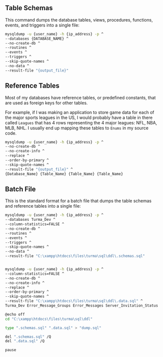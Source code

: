 

## Table Schemas

This command dumps the database tables, views, procedures, functions, events, and triggers into a single file:

```sh
mysqldump -u {user_name} -h {ip_address} -p ^
--databases {DATABASE_NAME} ^
--no-create-db ^
--routines ^
--events ^
--triggers ^
--skip-quote-names ^
--no-data ^
--result-file "{output_file}"
```


## Reference Tables 

Most of my databases have reference tables, or predefined constants, that are used as foreign keys for other tables. 

For example, if I was making an application to store game data for each of the major sports leagues in the US, I would probably have a table in there called `Leagues` that has 4 rows representing the 4 major leagues: NFL, NBA, MLB, NHL. I usually end up mapping these tables to `Enums` in my source code.

```sh
mysqldump -u {user_name} -h {ip_address} -p ^
--no-create-db ^
--no-create-info ^
--replace ^
--order-by-primary ^
--skip-quote-names ^
--result-file "{output_file}" ^
{Database_Name} {Table_Name} {Table_Name} {Table_Name}
```


## Batch File

This is the standard format for a batch file that dumps the table schemas and reference tables into a single file:

```sh
mysqldump -u {user_name} -h {ip_address} -p ^
--databases Turma_Dev ^
--column-statistics=FALSE ^
--no-create-db ^
--routines ^
--events ^
--triggers ^
--skip-quote-names ^
--no-data ^
--result-file "C:\xampp\htdocs\files\turma\sql\ddl\.schemas.sql"


mysqldump -u {user_name} -h {ip_address} -p ^
--column-statistics=FALSE ^
--no-create-db ^
--no-create-info ^
--replace ^
--order-by-primary ^
--skip-quote-names ^
--result-file "C:\xampp\htdocs\files\turma\sql\ddl\.data.sql" ^
Turma_Dev Error_Message_Groups Error_Messages Server_Invitation_Status

@echo off
cd "C:\xampp\htdocs\files\turma\sql\ddl"

type ".schemas.sql" ".data.sql" > "dump.sql"

del ".schemas.sql" /Q
del ".data.sql" /Q

pause
```



